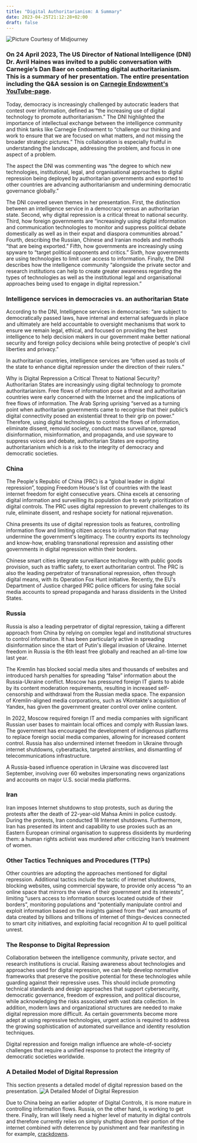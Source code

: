 ```yaml
---
title: "Digital Authoritarianism: A Summary"
date: 2023-04-25T21:12:28+02:00
draft: false
---
```

![Picture Courtesy of Midjourney](/images/The_eye_of_big_brother_in_a_dystopian_cyberspace_connec.png)

### On 24 April 2023, The US Director of National Intelligence (DNI) Dr. Avril Haines was invited to a public conversation with Carnegie’s Dan Baer on combatting digital authoritarianism. This is a summary of her presentation. The entire presentation including the Q&A session is on [Carnegie Endowment's YouTube-page](https://www.youtube.com/watch?v=mD64C-DUNYo).

Today, democracy is increasingly challenged by autocratic leaders that contest over information, defined as “the increasing use of digital technology to promote authoritarianism.” The DNI highlighted the importance of intellectual exchange between the intelligence community and think tanks like Carnegie Endowment to “challenge our thinking and work to ensure that we are focused on what matters, and not missing the broader strategic pictures.” This collaboration is especially fruitful in understanding the landscape, addressing the problem, and focus in one aspect of a problem.

The aspect the DNI was commenting was “the degree to which new technologies, institutional, legal, and organisational approaches to digital repression being deployed by authoritarian governments and exported to other countries are advancing authoritarianism and undermining democratic governance globally.”

The DNI covered seven themes in her presentation. First, the distinction between an intelligence service in a democracy versus an authoritarian state. Second, why digital repression is a critical threat to national security. Third, how foreign governments are “increasingly using digital information and communication technologies to monitor and suppress political debate domestically as well as in their expat and diaspora communities abroad.” Fourth, describing the Russian, Chinese and Iranian models and methods “that are being exported.” Fifth, how governments are increasingly using spyware to “target political opponents and critics.” Sixth, how governments are using technologies to limit user access to information. Finally, the DNI describes how the intelligence community “alongside the private sector and research institutions can help to create greater awareness regarding the types of technologies as well as the institutional legal and organisational approaches being used to engage in digital repression.”

### Intelligence services in democracies vs. an authoritarian State
According to the DNI, Intelligence services in democracies: 
“are subject to democratically passed laws, have internal and external safeguards in place and ultimately are held accountable to oversight mechanisms that work to ensure we remain legal, ethical, and focused on providing the best intelligence to help decision makers in our government make better national security and foreign policy decisions while being protective of people's civil liberties and privacy.”  

In authoritarian countries, intelligence services are “often used as tools of the state to enhance digital repression under the direction of their rulers.”

Why is Digital Repression a Critical Threat to National Security?
Authoritarian States are increasingly using digital technology to promote authoritarianism. Free flows of information pose a threat and authoritarian countries were early concerned with the Internet and the implications of free flows of information. The Arab Spring uprising “served as a turning point when authoritarian governments came to recognise that their public’s digital connectivity posed an existential threat to their grip on power.” Therefore, using digital technologies to control the flows of information, eliminate dissent, remould society, conduct mass surveillance, spread disinformation, misinformation, and propaganda, and use spyware to suppress voices and debate, authoritarian States are exporting authoritarianism which is a risk to the integrity of democracy and democratic societies.

### China
The People's Republic of China (PRC) is a “global leader in digital repression”, topping Freedom House's list of countries with the least internet freedom for eight consecutive years. China excels at censoring digital information and surveilling its population due to early prioritization of digital controls. The PRC uses digital repression to prevent challenges to its rule, eliminate dissent, and reshape society for national rejuvenation.  

China presents its use of digital repression tools as features, controlling information flow and limiting citizen access to information that may undermine the government's legitimacy. The country exports its technology and know-how, enabling transnational repression and assisting other governments in digital repression within their borders.  

Chinese smart cities integrate surveillance technology with public goods provision, such as traffic safety, to exert authoritarian control. The PRC is also the leading perpetrator of transnational repression, often through digital means, with its Operation Fox Hunt initiative. Recently, the EU's Department of Justice charged PRC police officers for using fake social media accounts to spread propaganda and harass dissidents in the United States.


### Russia
Russia is also a leading perpetrator of digital repression, taking a different approach from China by relying on complex legal and institutional structures to control information. It has been particularly active in spreading disinformation since the start of Putin's illegal invasion of Ukraine. Internet freedom in Russia is the 6th least free globally and reached an all-time low last year.

The Kremlin has blocked social media sites and thousands of websites and introduced harsh penalties for spreading “false” information about the Russia-Ukraine conflict. Moscow has pressured foreign IT giants to abide by its content moderation requirements, resulting in increased self-censorship and withdrawal from the Russian media space. The expansion of Kremlin-aligned media corporations, such as VKontakte's acquisition of Yandex, has given the government greater control over online content.

In 2022, Moscow required foreign IT and media companies with significant Russian user bases to maintain local offices and comply with Russian laws. The government has encouraged the development of indigenous platforms to replace foreign social media companies, allowing for increased content control. Russia has also undermined internet freedom in Ukraine through internet shutdowns, cyberattacks, targeted airstrikes, and dismantling of telecommunications infrastructure.

A Russia-based influence operation in Ukraine was discovered last September, involving over 60 websites impersonating news organizations and accounts on major U.S. social media platforms.


### Iran
Iran imposes Internet shutdowns to stop protests, such as during the protests after the death of 22-year-old Mahsa Amini in police custody. During the protests, Iran conducted 18 Internet shutdowns. Furthermore, Iran has presented its intent and capability to use proxies such as an Eastern European criminal organisation to suppress dissidents by murdering them: a human rights activist was murdered after criticizing Iran’s treatment of women.

### Other Tactics Techniques and Procedures (TTPs)
Other countries are adopting the approaches mentioned for digital repression. Additional tactics include the tactic of internet shutdowns, blocking websites, using commercial spyware, to provide only access “to an online space that mirrors the views of their government and its interests”, limiting “users access to information sources located outside of their borders”, monitoring populations and “potentially manipulate control and exploit information based on the insights gained from the” vast amounts of data created by billions and trillions of internet of things-devices connected to smart city initiatives, and exploiting facial recognition AI to quell political unrest.

### The Response to Digital Repression
Collaboration between the intelligence community, private sector, and research institutions is crucial. Raising awareness about technologies and approaches used for digital repression, we can help develop normative frameworks that preserve the positive potential for these technologies while guarding against their repressive uses. This should include promoting technical standards and design approaches that support cybersecurity, democratic governance, freedom of expression, and political discourse, while acknowledging the risks associated with vast data collection. In addition, modern laws and organizational structures are needed to make digital repression more difficult. As certain governments become more adept at using repressive technologies, urgent action is required to address the growing sophistication of automated surveillance and identity resolution techniques.

Digital repression and foreign malign influence are whole-of-society challenges that require a unified response to protect the integrity of democratic societies worldwide.

### A Detailed Model of Digital Repression
This section presents a detailed model of digital repression based on the presentation.
![A Detailed Model of Digital Repression](/images/20230425-AppendixI-Model-of-Digital-Repression.png)

Due to China being an earlier adopter of Digital Controls, it is more mature in controlling information flows. Russia, on the other hand, is working to get there. Finally, Iran will likely need a higher level of maturity in digital controls and therefore currently relies on simply shutting down their portion of the internet combined with deterrence by punishment and fear manifesting in for example, [crackdowns](https://www.theguardian.com/world/ng-interactive/2022/oct/31/mapping-irans-unrest-how-mahsa-aminis-death-led-to-nationwide-protests).



